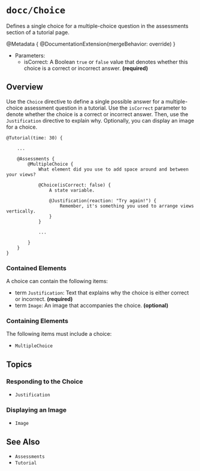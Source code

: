 # ``docc/Choice``

Defines a single choice for a multiple-choice question in the assessments section of a tutorial page.

@Metadata {
    @DocumentationExtension(mergeBehavior: override)
}

- Parameters:
    - isCorrect: A Boolean `true` or `false` value that denotes whether this choice is a correct or incorrect answer. **(required)**

## Overview

Use the `Choice` directive to define a single possible answer for a multiple-choice assessment question in a tutorial. Use the `isCorrect` parameter to denote whether the choice is a correct or incorrect answer. Then, use the ``Justification`` directive to explain why. Optionally, you can display an image for a choice.

```
@Tutorial(time: 30) {
    
    ...

    @Assessments {
        @MultipleChoice {
            What element did you use to add space around and between your views?

            @Choice(isCorrect: false) {
                A state variable.

                @Justification(reaction: "Try again!") {
                    Remember, it's something you used to arrange views vertically.
                }
            }

            ...
           
        }
    }
}
```

### Contained Elements

A choice can contain the following items:

- term ``Justification``: Text that explains why the choice is either correct or incorrect. **(required)**
- term ``Image``: An image that accompanies the choice. **(optional)**

### Containing Elements

The following items must include a choice:

- ``MultipleChoice``

## Topics

### Responding to the Choice

- ``Justification``

### Displaying an Image

- ``Image``

## See Also

- ``Assessments``
- ``Tutorial``

<!-- Copyright (c) 2021 Apple Inc and the Swift Project authors. All Rights Reserved. -->
